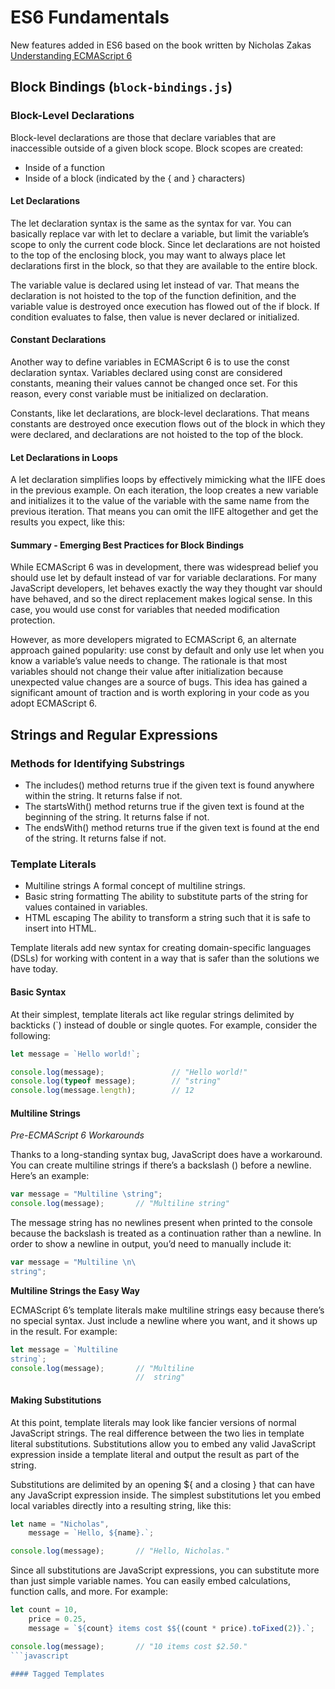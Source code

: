 # ES6 Fundamentals

New features added in ES6 based on the book written by Nicholas Zakas [Understanding ECMAScript 6
](https://leanpub.com/understandinges6/read)

## Block Bindings (`block-bindings.js`)

### Block-Level Declarations

Block-level declarations are those that declare variables that are inaccessible outside of a given block scope. Block 
scopes are created:

- Inside of a function
- Inside of a block (indicated by the { and } characters)

#### Let Declarations

The let declaration syntax is the same as the syntax for var. You can basically replace var with let to declare a 
variable, but limit the variable’s scope to only the current code block. Since let declarations are not hoisted to the 
top of the enclosing block, you may want to always place let declarations first in the block, so that they are available
to the entire block.

The variable value is declared using let instead of var. That means the declaration is not hoisted to the top of the 
function definition, and the variable value is destroyed once execution has flowed out of the if block. If condition 
evaluates to false, then value is never declared or initialized.

#### Constant Declarations

Another way to define variables in ECMAScript 6 is to use the const declaration syntax. Variables declared using const 
are considered constants, meaning their values cannot be changed once set. For this reason, every const variable must 
be initialized on declaration.

Constants, like let declarations, are block-level declarations. That means constants are destroyed once execution flows
out of the block in which they were declared, and declarations are not hoisted to the top of the block.

#### Let Declarations in Loops

A let declaration simplifies loops by effectively mimicking what the IIFE does in the previous example. On each 
iteration, the loop creates a new variable and initializes it to the value of the variable with the same name from the 
previous iteration. That means you can omit the IIFE altogether and get the results you expect, like this:


#### Summary - Emerging Best Practices for Block Bindings

While ECMAScript 6 was in development, there was widespread belief you should use let by default instead of var for 
variable declarations. For many JavaScript developers, let behaves exactly the way they thought var should have behaved, 
and so the direct replacement makes logical sense. In this case, you would use const for variables that needed 
modification protection.

However, as more developers migrated to ECMAScript 6, an alternate approach gained popularity: use const by default and 
only use let when you know a variable’s value needs to change. The rationale is that most variables should not change 
their value after initialization because unexpected value changes are a source of bugs. This idea has gained a 
significant amount of traction and is worth exploring in your code as you adopt ECMAScript 6.

## Strings and Regular Expressions

### Methods for Identifying Substrings

- The includes() method returns true if the given text is found anywhere within the string. It returns false if not.
- The startsWith() method returns true if the given text is found at the beginning of the string. It returns false 
if not.
- The endsWith() method returns true if the given text is found at the end of the string. It returns false if not.

### Template Literals
    
- Multiline strings A formal concept of multiline strings.
- Basic string formatting The ability to substitute parts of the string for values contained in variables.
- HTML escaping The ability to transform a string such that it is safe to insert into HTML.

Template literals add new syntax for creating domain-specific languages (DSLs) for working with content in a way that 
is safer than the solutions we have today.

#### Basic Syntax

At their simplest, template literals act like regular strings delimited by backticks (`) instead of double or single 
quotes. For example, consider the following:

```javascript
let message = `Hello world!`;

console.log(message);               // "Hello world!"
console.log(typeof message);        // "string"
console.log(message.length);        // 12
```

#### Multiline Strings

*Pre-ECMAScript 6 Workarounds*

Thanks to a long-standing syntax bug, JavaScript does have a workaround. You can create multiline strings if there’s a 
backslash (\) before a newline. Here’s an example:

```javascript
var message = "Multiline \string";
console.log(message);       // "Multiline string"
```

The message string has no newlines present when printed to the console because the backslash is treated as a 
continuation rather than a newline. In order to show a newline in output, you’d need to manually include it:

```javascript
var message = "Multiline \n\
string";
```

**Multiline Strings the Easy Way**

ECMAScript 6’s template literals make multiline strings easy because there’s no special syntax. Just include a newline 
where you want, and it shows up in the result. For example:

```javascript
let message = `Multiline
string`;
console.log(message);       // "Multiline
                            //  string"
```
#### Making Substitutions

At this point, template literals may look like fancier versions of normal JavaScript strings. The real difference 
between the two lies in template literal substitutions. Substitutions allow you to embed any valid JavaScript 
expression inside a template literal and output the result as part of the string.

Substitutions are delimited by an opening ${ and a closing } that can have any JavaScript expression inside. 
The simplest substitutions let you embed local variables directly into a resulting string, like this:

```javascript
let name = "Nicholas",
    message = `Hello, ${name}.`;

console.log(message);       // "Hello, Nicholas."
```

Since all substitutions are JavaScript expressions, you can substitute more than just simple variable names. 
You can easily embed calculations, function calls, and more. For example:

```javascript
let count = 10,
    price = 0.25,
    message = `${count} items cost $${(count * price).toFixed(2)}.`;

console.log(message);       // "10 items cost $2.50."
```javascript

#### Tagged Templates






